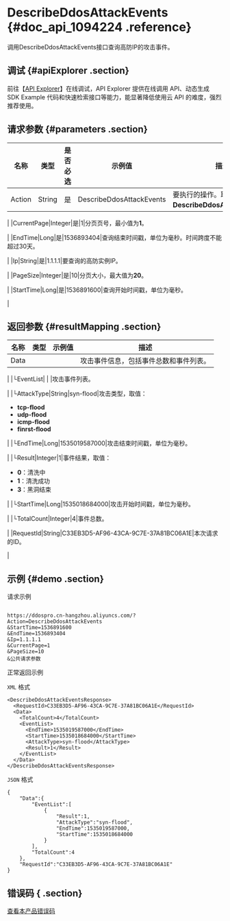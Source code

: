 # DescribeDdosAttackEvents {#doc_api_1094224 .reference}

调用DescribeDdosAttackEvents接口查询高防IP的攻击事件。

## 调试 {#apiExplorer .section}

前往【[API Explorer](https://api.aliyun.com/#product=DDoSPro&api=DescribeDdosAttackEvents)】在线调试，API Explorer 提供在线调用 API、动态生成 SDK Example 代码和快速检索接口等能力，能显著降低使用云 API 的难度，强烈推荐使用。

## 请求参数 {#parameters .section}

|名称|类型|是否必选|示例值|描述|
|--|--|----|---|--|
|Action|String|是|DescribeDdosAttackEvents|要执行的操作。取值：**DescribeDdosAttackEvents**。

 |
|CurrentPage|Integer|是|1|分页页号，最小值为**1**。

 |
|EndTime|Long|是|1536893404|查询结束时间戳，单位为毫秒。时间跨度不能超过30天。

 |
|Ip|String|是|1.1.1.1|要查询的高防实例IP。

 |
|PageSize|Integer|是|10|分页大小，最大值为**20**。

 |
|StartTime|Long|是|1536891600|查询开始时间戳，单位为毫秒。

 |

## 返回参数 {#resultMapping .section}

|名称|类型|示例值|描述|
|--|--|---|--|
|Data| | |攻击事件信息，包括事件总数和事件列表。

 |
|└EventList| | |攻击事件列表。

 |
|└AttackType|String|syn-flood|攻击类型，取值：

 -   **tcp-flood**
-   **udp-flood**
-   **icmp-flood**
-   **finrst-flood**

 |
|└EndTime|Long|1535019587000|攻击结束时间戳，单位为毫秒。

 |
|└Result|Integer|1|事件结果，取值：

 -   **0**：清洗中
-   **1**：清洗成功
-   **3**：黑洞结束

 |
|└StartTime|Long|1535018684000|攻击开始时间戳，单位为毫秒。

 |
|└TotalCount|Integer|4|事件总数。

 |
|RequestId|String|C33EB3D5-AF96-43CA-9C7E-37A81BC06A1E|本次请求的ID。

 |

## 示例 {#demo .section}

请求示例

``` {#request_demo}

https://ddospro.cn-hangzhou.aliyuncs.com/?Action=DescribeDdosAttackEvents
&StartTime=1536891600
&EndTime=1536893404
&Ip=1.1.1.1
&CurrentPage=1
&PageSize=10
&公共请求参数

```

正常返回示例

`XML` 格式

``` {#xml_return_success_demo}
<DescribeDdosAttackEventsResponse>
  <RequestId>C33EB3D5-AF96-43CA-9C7E-37A81BC06A1E</RequestId>
  <Data>
    <TotalCount>4</TotalCount>
    <EventList>
      <EndTime>1535019587000</EndTime>
      <StartTime>1535018684000</StartTime>
      <AttackType>syn-flood</AttackType>
      <Result>1</Result>
    </EventList>
  </Data>
</DescribeDdosAttackEventsResponse>

```

`JSON` 格式

``` {#json_return_success_demo}
{
	"Data":{
		"EventList":[
			{
				"Result":1,
				"AttackType":"syn-flood",
				"EndTime":1535019587000,
				"StartTime":1535018684000
			}
		],
		"TotalCount":4
	},
	"RequestId":"C33EB3D5-AF96-43CA-9C7E-37A81BC06A1E"
}
```

## 错误码 { .section}

[查看本产品错误码](https://error-center.aliyun.com/status/product/DDoSPro)


